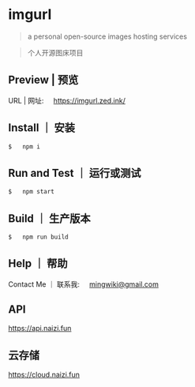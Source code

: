 # imgurl

> a personal open-source images hosting services

> 个人开源图床项目

## Preview  |  预览

URL  |  网址:&nbsp;&nbsp;&nbsp;&nbsp;&nbsp;<https://imgurl.zed.ink/>

## Install  ｜  安装

```bash
$   npm i
```

## Run and Test  ｜  运行或测试

```bash
$   npm start
```

## Build  ｜  生产版本

```bash
$   npm run build
```

## Help  ｜  帮助

Contact Me  ｜  联系我:&nbsp;&nbsp;&nbsp;&nbsp;&nbsp;<mingwiki@gmail.com>

## API  

<https://api.naizi.fun>

## 云存储

<https://cloud.naizi.fun>
